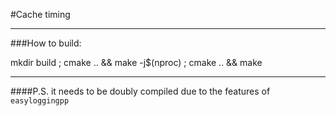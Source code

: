 #Cache timing

***

###How to build:

mkdir build ; cmake .. && make -j$(nproc) ; cmake .. && make

***
####P.S. it needs to be doubly compiled due to the features of `easyloggingpp`
